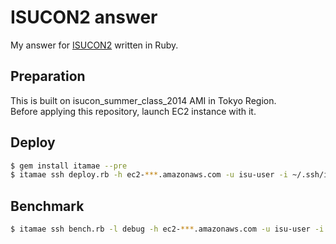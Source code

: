 # ISUCON2 answer

My answer for [ISUCON2](https://github.com/tagomoris/isucon2) written in Ruby.

## Preparation

This is built on isucon\_summer\_class\_2014 AMI in Tokyo Region.  
Before applying this repository, launch EC2 instance with it.

## Deploy

```bash
$ gem install itamae --pre
$ itamae ssh deploy.rb -h ec2-***.amazonaws.com -u isu-user -i ~/.ssh/id_rsa.isucon
```

## Benchmark

```bash
$ itamae ssh bench.rb -l debug -h ec2-***.amazonaws.com -u isu-user -i ~/.ssh/id_rsa.isucon
```
